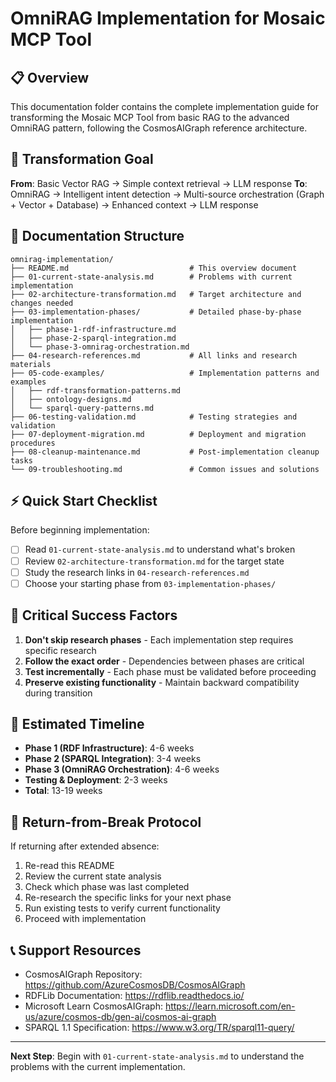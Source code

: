 # OmniRAG Implementation for Mosaic MCP Tool

## 📋 Overview

This documentation folder contains the complete implementation guide for transforming the Mosaic MCP Tool from basic RAG to the advanced OmniRAG pattern, following the CosmosAIGraph reference architecture.

## 🎯 Transformation Goal

**From**: Basic Vector RAG → Simple context retrieval → LLM response
**To**: OmniRAG → Intelligent intent detection → Multi-source orchestration (Graph + Vector + Database) → Enhanced context → LLM response

## 📁 Documentation Structure

```
omnirag-implementation/
├── README.md                           # This overview document
├── 01-current-state-analysis.md        # Problems with current implementation
├── 02-architecture-transformation.md   # Target architecture and changes needed
├── 03-implementation-phases/           # Detailed phase-by-phase implementation
│   ├── phase-1-rdf-infrastructure.md
│   ├── phase-2-sparql-integration.md
│   └── phase-3-omnirag-orchestration.md
├── 04-research-references.md           # All links and research materials
├── 05-code-examples/                   # Implementation patterns and examples
│   ├── rdf-transformation-patterns.md
│   ├── ontology-designs.md
│   └── sparql-query-patterns.md
├── 06-testing-validation.md            # Testing strategies and validation
├── 07-deployment-migration.md          # Deployment and migration procedures  
├── 08-cleanup-maintenance.md           # Post-implementation cleanup tasks
└── 09-troubleshooting.md               # Common issues and solutions
```

## ⚡ Quick Start Checklist

Before beginning implementation:

- [ ] Read `01-current-state-analysis.md` to understand what's broken
- [ ] Review `02-architecture-transformation.md` for the target state
- [ ] Study the research links in `04-research-references.md`
- [ ] Choose your starting phase from `03-implementation-phases/`

## 🚨 Critical Success Factors

1. **Don't skip research phases** - Each implementation step requires specific research
2. **Follow the exact order** - Dependencies between phases are critical
3. **Test incrementally** - Each phase must be validated before proceeding
4. **Preserve existing functionality** - Maintain backward compatibility during transition

## 📅 Estimated Timeline

- **Phase 1 (RDF Infrastructure)**: 4-6 weeks
- **Phase 2 (SPARQL Integration)**: 3-4 weeks  
- **Phase 3 (OmniRAG Orchestration)**: 4-6 weeks
- **Testing & Deployment**: 2-3 weeks
- **Total**: 13-19 weeks

## 🔄 Return-from-Break Protocol

If returning after extended absence:

1. Re-read this README
2. Review the current state analysis
3. Check which phase was last completed
4. Re-research the specific links for your next phase
5. Run existing tests to verify current functionality
6. Proceed with implementation

## 📞 Support Resources

- CosmosAIGraph Repository: https://github.com/AzureCosmosDB/CosmosAIGraph
- RDFLib Documentation: https://rdflib.readthedocs.io/
- Microsoft Learn CosmosAIGraph: https://learn.microsoft.com/en-us/azure/cosmos-db/gen-ai/cosmos-ai-graph
- SPARQL 1.1 Specification: https://www.w3.org/TR/sparql11-query/

---

**Next Step**: Begin with `01-current-state-analysis.md` to understand the problems with the current implementation.
